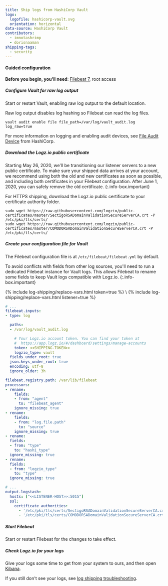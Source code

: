 ```yaml
---
title: Ship logs from HashiCorp Vault
logo:
  logofile: hashicorp-vault.svg
  orientation: horizontal
data-source: HashiCorp Vault
contributors:
  - imnotashrimp
  - dorisnaaman
shipping-tags:
  - security
---
```


#### Guided configuration

**Before you begin, you'll need**:
[Filebeat 7](https://www.elastic.co/guide/en/beats/filebeat/current/filebeat-installation.html),
root access

<div class="tasklist">

##### Configure Vault for raw log output

Start or restart Vault,
enabling raw log output to the default location.

Raw log output disables log hashing
so Filebeat can read the log files.

```shell
vault audit enable file file_path=/var/log/vault_audit.log log_raw=true
```

For more information on logging and enabling audit devices,
see [File Audit Device](https://www.vaultproject.io/docs/audit/file.html) from HashiCorp.

##### Download the Logz.io public certificate

Starting May 26, 2020, we'll be transitioning our listener servers
to a new public certificate.
To make sure your shipped data arrives at your account,
we recommend using both the old and new certificates
as soon as possible,
and including both certificates in your Filebeat configuration.
After June 1, 2020, you can safely remove the old certificate.
{:.info-box.important}

For HTTPS shipping, download the Logz.io public certificate to your certificate authority folder.

```shell
sudo wget https://raw.githubusercontent.com/logzio/public-certificates/master/SectigoRSADomainValidationSecureServerCA.crt -P /etc/pki/tls/certs/
sudo wget https://raw.githubusercontent.com/logzio/public-certificates/master/COMODORSADomainValidationSecureServerCA.crt -P /etc/pki/tls/certs/
```

##### Create your configuration file for Vault

The Filebeat configuration file is at `/etc/filebeat/filebeat.yml` by default.

To avoid conflicts with fields from other log sources,
you'll need to run a dedicated Filebeat instance for Vault logs.
This allows Filebeat to rename some fields
to keep Vault logs compatible with Logz.io.
{:.info-box.important}

{% include log-shipping/replace-vars.html token=true %} \\
{% include log-shipping/replace-vars.html listener=true %}

```yaml
# ...
filebeat.inputs:
- type: log

  paths:
  - /var/log/vault_audit.log

    # Your Logz.io account token. You can find your token at
    #  https://app.logz.io/#/dashboard/settings/manage-accounts
    token: <<SHIPPING-TOKEN>>
    logzio_type: vault
  fields_under_root: true
  json.keys_under_root: true
  encoding: utf-8
  ignore_older: 3h

filebeat.registry.path: /var/lib/filebeat
processors:
- rename:
    fields:
    - from: "agent"
      to: "filebeat_agent"
    ignore_missing: true
- rename:
    fields:
    - from: "log.file.path"
      to: "source"
    ignore_missing: true
- rename:
  fields:
  - from: "type"
    to: "hashi_type"
  ignore_missing: true
- rename:
  fields:
  - from: "logzio_type"
    to: "type"
  ignore_missing: true

# ...
output.logstash:
  hosts: ["<<LISTENER-HOST>>:5015"]
  ssl:
    certificate_authorities:
      - '/etc/pki/tls/certs/SectigoRSADomainValidationSecureServerCA.crt'
      - '/etc/pki/tls/certs/COMODORSADomainValidationSecureServerCA.crt'
```

##### Start Filebeat

Start or restart Filebeat for the changes to take effect.

##### Check Logz.io for your logs

Give your logs some time to get from your system to ours, and then open [Kibana](https://app.logz.io/#/dashboard/kibana).

If you still don't see your logs, see [log shipping troubleshooting]({{site.baseurl}}/user-guide/log-shipping/log-shipping-troubleshooting.html).

</div>